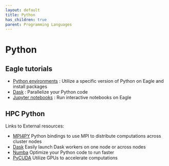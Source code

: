 ```yaml
---
layout: default
title: Python
has_children: true
parent: Programming Languages
---
```


# Python

## Eagle tutorials
* [Python environments](https://nrel.github.io/HPC/Documentation/Software_Tools/conda/) : Utilize a specific version of Python on Eagle and install packages
* [Dask](dask/dask.md) : Parallelize your Python code 
* [Jupyter notebooks](../../Jupyter/jupyterhub.md) : Run interactive notebooks on Eagle

## HPC Python
Links to External resources:

* [MPI4PY](https://mpi4py.readthedocs.io/en/stable/) Python bindings to use MPI to distribute computations across cluster nodes
* [Dask](https://docs.dask.org/en/latest/) Easily launch Dask workers on one node or across nodes
* [Numba](https://numba.pydata.org/numba-doc/latest/index.html) Optimize your Python code to run faster
* [PyCUDA](https://documen.tician.de/pycuda/) Utilize GPUs to accelerate computations
